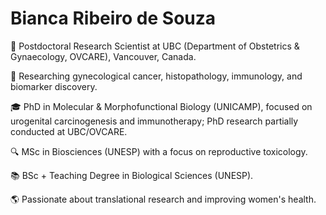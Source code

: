 # Bianca Ribeiro de Souza

🔬 Postdoctoral Research Scientist at UBC (Department of Obstetrics & Gynaecology, OVCARE), Vancouver, Canada.

🧬 Researching gynecological cancer, histopathology, immunology, and biomarker discovery.

🎓 PhD in Molecular & Morphofunctional Biology (UNICAMP), focused on urogenital carcinogenesis and immunotherapy; PhD research partially conducted at UBC/OVCARE.

🔍 MSc in Biosciences (UNESP) with a focus on reproductive toxicology.

📚 BSc + Teaching Degree in Biological Sciences (UNESP).

🌎 Passionate about translational research and improving women's health.
